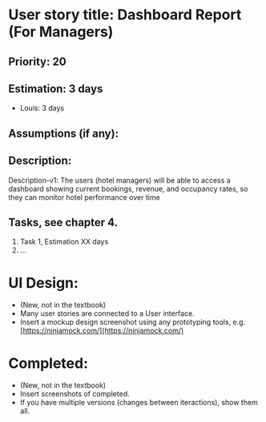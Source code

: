 # User story title: Dashboard Report (For Managers)


## Priority: 20


## Estimation: 3 days
* Louis: 3 days


## Assumptions (if any):


## Description:
Description-v1: The users (hotel managers) will be able to access a dashboard showing current bookings, revenue, and occupancy rates, so they can monitor hotel performance over time


## Tasks, see chapter 4.
1. Task 1, Estimation XX days
2. ...


# UI Design:
* (New, not in the textbook) 
* Many user stories are connected to a User interface.
* Insert a mockup design screenshot using any prototyping tools, e.g. [https://ninjamock.com/](https://ninjamock.com/)

# Completed:
* (New, not in the textbook) 
* Insert screenshots of completed. 
* If you have multiple versions (changes between iteractions), show them all.
